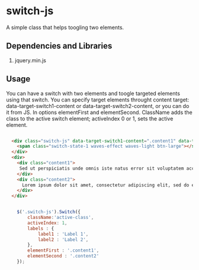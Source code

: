 # switch-js

A simple class that helps toogling two elements.

## Dependencies and Libraries 

1. jquery.min.js

## Usage

You can have a switch with two elements and toogle targeted elements using that switch.
You can specify target elements throught content target: 
data-target-switch1-content or data-target-switch2-content, 
or you can do it from JS.
In options elementFirst and elementSecond.
ClassName adds the class to the active switch element;
activeIndex 0 or 1, sets the active element.

```html

  <div class="switch-js" data-target-switch1-content=".content1" data-target-switch2-content=".content2">
    <span class="switch-state-1 waves-effect waves-light btn-large"></span><span class="switch-state-2 waves-effect waves-light btn-large"></span>
  </div>
  <div>
    <div class="content1">
     Sed ut perspiciatis unde omnis iste natus error sit voluptatem accusantium doloremque laudantium, totam rem aperiam, eaque ipsa quae ab illo inventore veritatis et quasi architecto beatae vitae dicta sunt explicabo.
    </div>
    <div class="content2">
      Lorem ipsum dolor sit amet, consectetur adipiscing elit, sed do eiusmod tempor incididunt ut labore et dolore magna aliqua. Ut enim ad minim veniam, quis nostrud exercitation ullamco laboris nisi ut aliquip ex ea commodo consequat. Duis aute irure dolor in reprehenderit in voluptate velit esse cillum dolore eu fugiat nulla pariatur. Excepteur sint occaecat cupidatat non proident, sunt in culpa qui officia deserunt mollit anim id est laborum
    </div>
  </div>

```

```javascript

	$('.switch-js').Switch({
		className:'active-class',
		activeIndex: 1,
		labels : {
			label1 : 'Label 1',
			label2 : 'Label 2',
		},
		elementFirst : '.content1',
		elementSecond : '.content2'
	});

```
